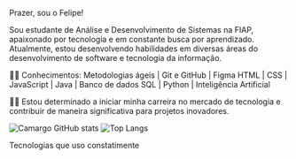 Prazer, sou o Felipe!

Sou estudante de Análise e Desenvolvimento de Sistemas na FIAP, apaixonado por tecnologia e em constante busca por aprendizado. Atualmente, estou desenvolvendo habilidades em diversas áreas do desenvolvimento de software e tecnologia da informação.

👨‍💻 Conhecimentos:
Metodologias ágeis | Git e GitHub | Figma
HTML | CSS | JavaScript | Java | Banco de dados
SQL | Python | Inteligência Artificial

👨‍💻 Estou determinado a iniciar minha carreira no mercado de tecnologia e contribuir de maneira significativa para projetos inovadores.

![Camargo GitHub stats](https://github-readme-stats.vercel.app/api?username=camargo1605&show_icons=true&theme=dracula)        ![Top Langs](https://github-readme-stats.vercel.app/api/top-langs/?username=camargo1605&hide_progress=dracula)

Tecnologias que uso constatimente


